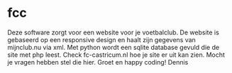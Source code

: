 # fcc
Deze software zorgt voor een website voor je voetbalclub. De website is gebaseerd op een responsive design en haalt zijn gegevens van mijnclub.nu via xml. Met python wordt een sqlite database gevuld die de site met php leest. Check fc-castricum.nl hoe je site er uit kan zien. Mocht je vragen hebben stel die hier. Groet en happy coding! Dennis
